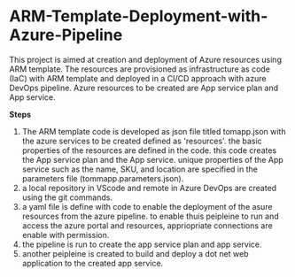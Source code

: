 # ARM-Template-Deployment-with-Azure-Pipeline
This project is aimed at creation and deployment of Azure resources using ARM template. The resources are provisioned as infrastructure as code (IaC) with ARM template and deployed in a CI/CD approach with azure DevOps pipeline. Azure resources to be created are App service plan and App service.

**Steps**
1. The ARM template code is developed as json file titled tomapp.json with the azure services to be created defined as 'resources'. the basic properties of the resources are defined in the code. this code creates the App service plan and the App service. unique properties of the App service such as the name, SKU, and location are specified in the parameters file (tommapp.parameters.json).
2. a local repository in VScode and remote in Azure DevOps are created using the git commands.
3. a yaml file is define with code to enable the deployment of the asure resources from the azure pipeline. to enable thuis peipleine to run and access the azure portal and resources, appriopriate connections are enable with permission.
4. the pipeline is run to create the app service plan and app service.
5. another peipleine is created to build and deploy a dot net web application to the created app service. 
